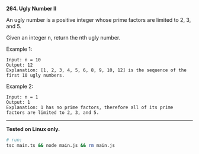 **264. Ugly Number II**

An ugly number is a positive integer whose prime factors are limited to 2, 3, and 5.

Given an integer n, return the nth ugly number.


Example 1:
```
Input: n = 10
Output: 12
Explanation: [1, 2, 3, 4, 5, 6, 8, 9, 10, 12] is the sequence of the first 10 ugly numbers.
```

Example 2:
```
Input: n = 1
Output: 1
Explanation: 1 has no prime factors, therefore all of its prime factors are limited to 2, 3, and 5.
```

---

**Tested on Linux only.**

```bash
# run:
tsc main.ts && node main.js && rm main.js
